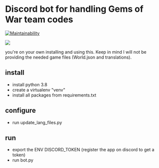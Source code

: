 # Discord bot for handling Gems of War team codes

[![Maintainability](https://api.codeclimate.com/v1/badges/b4b04e1e077f2edc8b6e/maintainability)](https://codeclimate.com/github/maduck/GoWDiscordTeamBot/maintainability)

![](https://garyatrics.com/images/bot_weapon_search.png)

you're on your own installing and using this.
Keep in mind I will not be providing the needed game files (World.json and translations).

## install
* install python 3.8
* create a virtualenv "venv"
* install all packages from requirements.txt

## configure
* run update_lang_files.py

## run
* export the ENV DISCORD_TOKEN (register the app on discord to get a token)
* run bot.py
